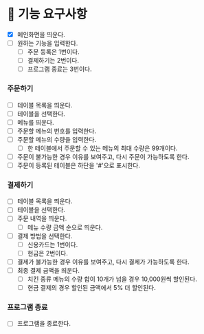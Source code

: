 # 🚀 기능 요구사항

- [X] 메인화면을 띄운다.
- [ ] 원하는 기능을 입력한다.
    - [ ] 주문 등록은 1번이다.
    - [ ] 결제하기는 2번이다.
    - [ ] 프로그램 종료는 3번이다.

### 주문하기
- [ ] 테이블 목록을 띄운다.
- [ ] 테이블을 선택한다.
- [ ] 메뉴를 띄운다.
- [ ] 주문할 메뉴의 번호를 입력한다.
- [ ] 주문할 메뉴의 수량을 입력한다.
    - [ ] 한 테이블에서 주문할 수 있는 메뉴의 최대 수량은 99개이다.
- [ ] 주문이 불가능한 경우 이유를 보여주고, 다시 주문이 가능하도록 한다.
- [ ] 주문이 등록된 테이블은 하단을 '#'으로 표시한다.

### 결제하기
- [ ] 테이블 목록을 띄운다.
- [ ] 테이블을 선택한다.
- [ ] 주문 내역을 띄운다.
    - [ ] 메뉴 수량 금액 순으로 띄운다.
- [ ] 결제 방법을 선택한다.
    - [ ] 신용카드는 1번이다.
    - [ ] 현금은 2번이다.
- [ ] 결제가 불가능한 경우 이유를 보여주고, 다시 결제가 가능하도록 한다.
- [ ] 최종 결제 금액을 띄운다.
    - [ ] 치킨 종류 메뉴의 수량 합이 10개가 넘을 경우 10,000원씩 할인된다.
    - [ ] 현금 결제의 경우 할인된 금액에서 5% 더 할인된다.

### 프로그램 종료
- [ ] 프로그램을 종료한다.